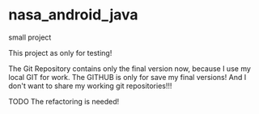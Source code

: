 # nasa_android_java
small project

This project as only for testing!

The Git Repository contains only the final version now, because I use my local GIT for work. The GITHUB is only for save my final versions! And I don't want to share my working git repositories!!!

TODO The refactoring is needed!

